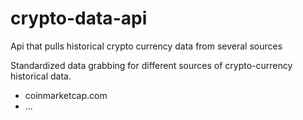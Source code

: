 # crypto-data-api
Api that pulls historical crypto currency data from several sources

Standardized data grabbing for different sources of crypto-currency historical data.
- coinmarketcap.com
- ...
